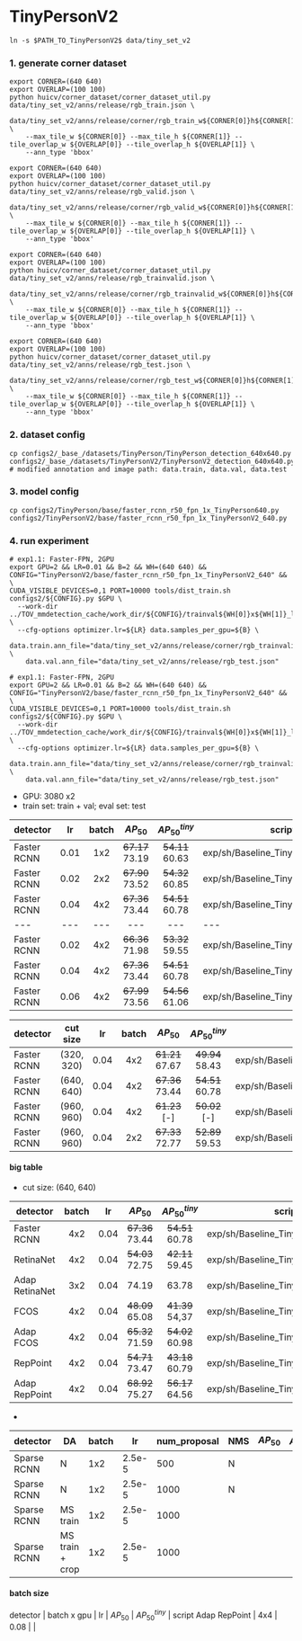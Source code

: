 # TinyPersonV2

```
ln -s $PATH_TO_TinyPersonV2$ data/tiny_set_v2
```

### 1. generate corner dataset
```shell script
export CORNER=(640 640)
export OVERLAP=(100 100)
python huicv/corner_dataset/corner_dataset_util.py data/tiny_set_v2/anns/release/rgb_train.json \
    data/tiny_set_v2/anns/release/corner/rgb_train_w${CORNER[0]}h${CORNER[1]}ow${OVERLAP[0]}oh${OVERLAP[1]}.json \
    --max_tile_w ${CORNER[0]} --max_tile_h ${CORNER[1]} --tile_overlap_w ${OVERLAP[0]} --tile_overlap_h ${OVERLAP[1]} \
    --ann_type 'bbox'
    
export CORNER=(640 640)
export OVERLAP=(100 100)
python huicv/corner_dataset/corner_dataset_util.py data/tiny_set_v2/anns/release/rgb_valid.json \
    data/tiny_set_v2/anns/release/corner/rgb_valid_w${CORNER[0]}h${CORNER[1]}ow${OVERLAP[0]}oh${OVERLAP[1]}.json \
    --max_tile_w ${CORNER[0]} --max_tile_h ${CORNER[1]} --tile_overlap_w ${OVERLAP[0]} --tile_overlap_h ${OVERLAP[1]} \
    --ann_type 'bbox'

export CORNER=(640 640)
export OVERLAP=(100 100)
python huicv/corner_dataset/corner_dataset_util.py data/tiny_set_v2/anns/release/rgb_trainvalid.json \
    data/tiny_set_v2/anns/release/corner/rgb_trainvalid_w${CORNER[0]}h${CORNER[1]}ow${OVERLAP[0]}oh${OVERLAP[1]}.json \
    --max_tile_w ${CORNER[0]} --max_tile_h ${CORNER[1]} --tile_overlap_w ${OVERLAP[0]} --tile_overlap_h ${OVERLAP[1]} \
    --ann_type 'bbox'

export CORNER=(640 640)
export OVERLAP=(100 100)
python huicv/corner_dataset/corner_dataset_util.py data/tiny_set_v2/anns/release/rgb_test.json \
    data/tiny_set_v2/anns/release/corner/rgb_test_w${CORNER[0]}h${CORNER[1]}ow${OVERLAP[0]}oh${OVERLAP[1]}.json \
    --max_tile_w ${CORNER[0]} --max_tile_h ${CORNER[1]} --tile_overlap_w ${OVERLAP[0]} --tile_overlap_h ${OVERLAP[1]} \
    --ann_type 'bbox'
```

### 2. dataset config

```shell script
cp configs2/_base_/datasets/TinyPerson/TinyPerson_detection_640x640.py configs2/_base_/datasets/TinyPersonV2/TinyPersonV2_detection_640x640.py
# modified annotation and image path: data.train, data.val, data.test
```

### 3. model config

```shell script
cp configs2/TinyPerson/base/faster_rcnn_r50_fpn_1x_TinyPerson640.py configs2/TinyPersonV2/base/faster_rcnn_r50_fpn_1x_TinyPersonV2_640.py
```

### 4. run experiment

```shell script
# exp1.1: Faster-FPN, 2GPU
export GPU=2 && LR=0.01 && B=2 && WH=(640 640) && CONFIG="TinyPersonV2/base/faster_rcnn_r50_fpn_1x_TinyPersonV2_640" && \
CUDA_VISIBLE_DEVICES=0,1 PORT=10000 tools/dist_train.sh configs2/${CONFIG}.py $GPU \
  --work-dir ../TOV_mmdetection_cache/work_dir/${CONFIG}/trainval${WH[0]}x${WH[1]}_lr${LR}_1x_b${B}${GPU}g/ \
  --cfg-options optimizer.lr=${LR} data.samples_per_gpu=${B} \
    data.train.ann_file="data/tiny_set_v2/anns/release/corner/rgb_trainvalid_w${WH[0]}h${WH[1]}ow100oh100.json" \
    data.val.ann_file="data/tiny_set_v2/anns/release/rgb_test.json"

# exp1.1: Faster-FPN, 2GPU
export GPU=2 && LR=0.01 && B=2 && WH=(640 640) && CONFIG="TinyPersonV2/base/faster_rcnn_r50_fpn_1x_TinyPersonV2_640" && \
CUDA_VISIBLE_DEVICES=0,1 PORT=10000 tools/dist_train.sh configs2/${CONFIG}.py $GPU \
  --work-dir ../TOV_mmdetection_cache/work_dir/${CONFIG}/trainval${WH[0]}x${WH[1]}_lr${LR}_1x_b${B}${GPU}g/ \
  --cfg-options optimizer.lr=${LR} data.samples_per_gpu=${B} \
    data.train.ann_file="data/tiny_set_v2/anns/release/corner/rgb_trainvalid_w${WH[0]}h${WH[1]}ow100oh100.json" \
    data.val.ann_file="data/tiny_set_v2/anns/release/rgb_test.json"
```

- GPU: 3080 x2
- train set: train + val; eval set: test

detector | lr | batch |$AP_{50}$ | $AP_{50}^{tiny}$ | script
--- | :---: | :---: | :---: | :---: | ---
Faster RCNN | 0.01  | 1x2 | ~~67.17~~<br>73.19 | ~~54.11~~<br>60.63 | exp/sh/Baseline_TinyPersonV2.sh:1.1
Faster RCNN | 0.02  | 2x2 | ~~67.90~~<br>73.52 | ~~54.32~~<br>60.85 | exp/sh/Baseline_TinyPersonV2.sh:1.2
Faster RCNN | 0.04  | 4x2 | ~~67.36~~<br>73.44 | ~~54.51~~<br>60.78 | exp/sh/Baseline_TinyPersonV2.sh:1.3
--- | ---| --- | --- | ---| ---
Faster RCNN | 0.02  | 4x2 | ~~66.36~~<br>71.98 | ~~53.32~~<br>59.55 | exp/sh/Baseline_TinyPersonV2.sh:1.4
Faster RCNN | 0.04  | 4x2 | ~~67.36~~<br>73.44 | ~~54.51~~<br>60.78 | exp/sh/Baseline_TinyPersonV2.sh:1.3
Faster RCNN | 0.06  | 4x2 | ~~67.99~~<br>73.56 | ~~54.56~~<br>61.06 | exp/sh/Baseline_TinyPersonV2.sh:1.5



detector | cut size | lr | batch| $AP_{50}$ | $AP_{50}^{tiny}$ | script
--- | :---: | :---: | :---: | :---: | :---: | ---
Faster RCNN | (320, 320) | 0.04  | 4x2 | ~~61.21~~<br>67.67 | ~~49.94~~<br>58.43 | exp/sh/Baseline_TinyPersonV2.sh:1.7
Faster RCNN | (640, 640) | 0.04  | 4x2 | ~~67.36~~<br>73.44 | ~~54.51~~<br>60.78 | exp/sh/Baseline_TinyPersonV2.sh:1.3
Faster RCNN | (960, 960) | 0.04  | 4x2 | ~~61.23~~<br>[-] | ~~50.02~~<br>[-] | exp/sh/Baseline_TinyPersonV2.sh:1.6.1
Faster RCNN | (960, 960) | 0.04  | 2x2 | ~~67.33~~<br>72.77 | ~~52.89~~<br>59.53 | exp/sh/Baseline_TinyPersonV2.sh:1.6.2

#### big table

- cut size: (640, 640)

detector | batch | lr | $AP_{50}$ | $AP_{50}^{tiny}$ | script
--- | :---: | :---: | :---: | :---: | ---
Faster RCNN     | 4x2 | 0.04 | ~~67.36~~<br>73.44 | ~~54.51~~<br>60.78 | exp/sh/Baseline_TinyPersonV2.sh:1.3
RetinaNet       | 4x2 | 0.04 | ~~54.03~~<br>72.75 | ~~42.11~~<br>59.45 | exp/sh/Baseline_TinyPersonV2.sh:2.1
Adap RetinaNet  | 3x2 | 0.04 | 74.19 | 63.78 | exp/sh/Baseline_TinyPersonV2.sh:2.2
FCOS            | 4x2 | 0.04 | ~~48.09~~<br>65.08 | ~~41.39~~<br>54,37 | exp/sh/Baseline_TinyPersonV2.sh:3.1
Adap FCOS       | 4x2 | 0.04 | ~~65.32~~<br>71.59 | ~~54.02~~<br>60.98 | exp/sh/Baseline_TinyPersonV2.sh:3.2
RepPoint        | 4x2 | 0.04 | ~~54.71~~<br>73.47 | ~~43.18~~<br>60.79 | exp/sh/Baseline_TinyPersonV2.sh:4.1
Adap RepPoint   | 4x2 | 0.04 | ~~68.92~~<br>75.27 | ~~56.17~~<br>64.56 | exp/sh/Baseline_TinyPersonV2.sh:4.2

- 

detector | DA | batch | lr | num_proposal | NMS| $AP_{50}$ | $AP_{50}^{tiny}$ | script
--- | ---| --- | --- | --- | --- | --- | ---|---
Sparse RCNN | N               | 1x2 | 2.5e-5 | 500 | N | | 
Sparse RCNN | N               | 1x2 | 2.5e-5 | 1000 | N | | 
Sparse RCNN | MS train        | 1x2 | 2.5e-5 | 1000 |
Sparse RCNN | MS train + crop | 1x2 | 2.5e-5 | 1000 |

#### batch size

 detector | batch x gpu | lr | $AP_{50}$ | $AP_{50}^{tiny}$ | script
 Adap RepPoint | 4x4 | 0.08 | |
 
 